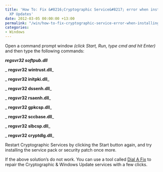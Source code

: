```yaml
---
title: 'How To: Fix &#8216;Cryptographic Service&#8217; error when installing Windows
  XP Updates'
date: 2012-03-05 00:00:00 +13:00
permalink: "/win/how-to-fix-cryptographic-service-error-when-installing-windows-xp-updates/"
categories:
- Windows
---
```


Open a command prompt window _(click Start, Run, type cmd and hit Enter)_ and then type the following commands:

_**regsvr32 softpub.dll**_
  
_ **regsvr32 wintrust.dll**_
  
_ **regsvr32 initpki.dll**_
  
_ **regsvr32 dssenh.dll**_
  
_ **regsvr32 rsaenh.dll**_
  
_ **regsvr32 gpkcsp.dll**_
  
_ **regsvr32 sccbase.dll**_
  
_ **regsvr32 slbcsp.dll**_
  
_ **regsvr32 cryptdlg.dll**_

Restart Cryptographic Services by clicking the Start button again, and try installing the service pack or security patch once more.

If the above solution&#8217;s do not work. You can use a tool called [Dial A Fix](http://wiki.lunarsoft.net/wiki/Dial-a-fix) to repair the Cryptographic & Windows Update services with a few clicks.
